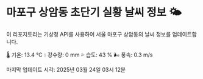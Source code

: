 
# 마포구 상암동 초단기 실황 날씨 정보 🌤️

이 리포지토리는 기상청 API를 사용하여 서울 마포구 상암동의 날씨 정보를 업데이트합니다. 

🌡️ 기온: 13.4 ℃
💧 강수량: 0 mm
💦 습도: 43 %
🌬️ 풍속: 0.3 m/s

마지막 업데이트 시각: 2025년 03월 24일 03시 12분    
